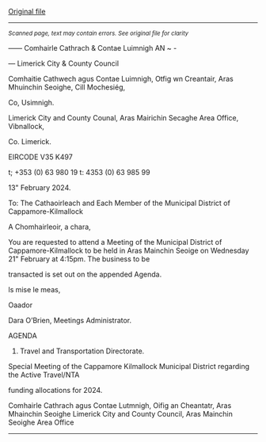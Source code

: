 [Original file](https://www.limerick.ie/sites/default/files/media/documents/2024-02/agenda-special-meeting-of-the-municipal-district-of-cappamore-kilmallock-21st-february-2024.pdf)

---
*<small>Scanned page, text may contain errors. See original file for clarity</small>*  

_—_— Comhairle Cathrach
& Contae Luimnigh
AN ~ -

— Limerick City
& County Council

Comhaitie Cathwech agus Contae Luimnigh,
Otfig wn Creantair, Aras Mhuinchin Seoighe,
Cill Mochesiég,

Co, Usimnigh.

Limerick City and County Counal,
Aras Mairichin Secaghe Area Office,
Vibnallock,

Co. Limerick.

EIRCODE V35 K497

t; +353 (0) 63 980 19
t: 4353 (0) 63 985 99

13" February 2024.

To: The Cathaoirleach and Each Member of the Municipal District of Cappamore-Kilmallock

A Chomhairleoir, a chara,

You are requested to attend a Meeting of the Municipal District of Cappamore-Kilmallock to be
held in Aras Mainchin Seoige on Wednesday 21" February at 4:15pm. The business to be

transacted is set out on the appended Agenda.

ls mise le meas,

Oaador

Dara O’Brien,
Meetings Administrator.

AGENDA

1. Travel and Transportation Directorate.

Special Meeting of the Cappamore Kilmallock Municipal District regarding the Active Travel/NTA

funding allocations for 2024.

Comhairle Cathrach agus Contae Lutmnigh, Oifig an Cheantatr, Aras Mhainchin Seoighe
Limerick City and County Council, Aras Mainchin Seoighe Area Office


---
